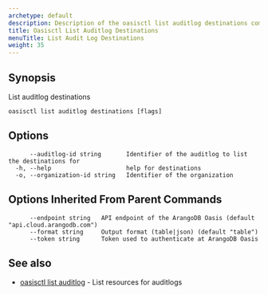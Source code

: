 ```yaml
---
archetype: default
description: Description of the oasisctl list auditlog destinations command
title: Oasisctl List Auditlog Destinations
menuTitle: List Audit Log Destinations
weight: 35
---
```

## Synopsis
List auditlog destinations

```
oasisctl list auditlog destinations [flags]
```

## Options
```
      --auditlog-id string       Identifier of the auditlog to list the destinations for
  -h, --help                     help for destinations
  -o, --organization-id string   Identifier of the organization
```

## Options Inherited From Parent Commands
```
      --endpoint string   API endpoint of the ArangoDB Oasis (default "api.cloud.arangodb.com")
      --format string     Output format (table|json) (default "table")
      --token string      Token used to authenticate at ArangoDB Oasis
```

## See also
* [oasisctl list auditlog](list-auditlog.md)	 - List resources for auditlogs


